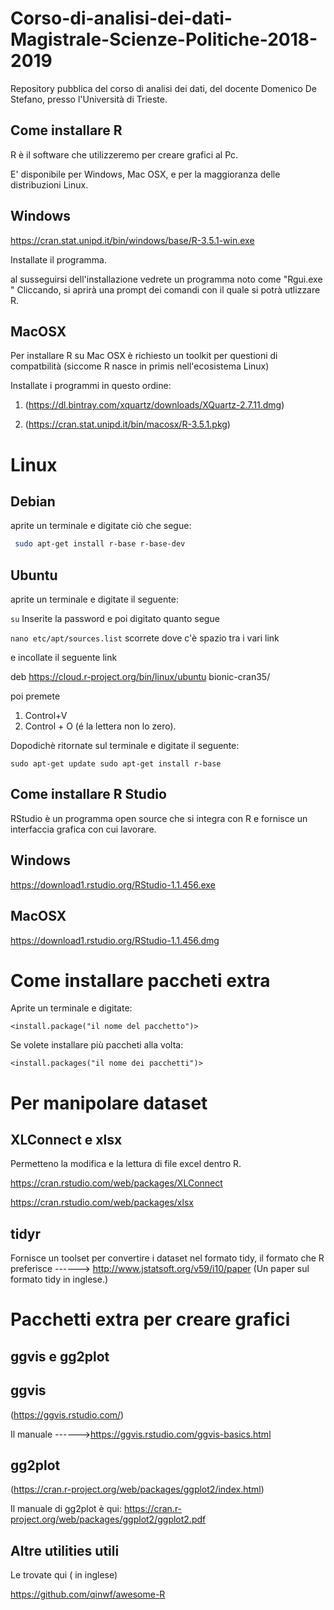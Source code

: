 # Corso-di-analisi-dei-dati-Magistrale-Scienze-Politiche-2018-2019
Repository pubblica del corso di analisi dei dati, del docente Domenico De Stefano, presso l'Università di Trieste.

Come installare R
-----------------
R è il software che utilizzeremo per creare grafici al Pc.

E' disponibile per Windows, Mac OSX, e per la maggioranza delle distribuzioni Linux.

Windows
-------
https://cran.stat.unipd.it/bin/windows/base/R-3.5.1-win.exe

Installate il programma.

al susseguirsi dell'installazione vedrete un programma noto come "Rgui.exe " Cliccando, si aprirà una prompt dei comandi  con il quale si potrà utlizzare R.


MacOSX
-------


Per installare R su Mac OSX è richiesto un toolkit per questioni di compatbilità (siccome R nasce in primis nell'ecosistema Linux)


Installate i programmi in questo ordine:


1) (https://dl.bintray.com/xquartz/downloads/XQuartz-2.7.11.dmg)

2) (https://cran.stat.unipd.it/bin/macosx/R-3.5.1.pkg)

Linux
============

Debian
-------

aprite un terminale e digitate ciò che segue:

```bash
 sudo apt-get install r-base r-base-dev

```

Ubuntu
-------


aprite un terminale  e digitate il seguente:

``
su
``
Inserite la password e poi digitato quanto segue

``
nano etc/apt/sources.list
``
scorrete dove c'è spazio tra i vari link

e incollate il seguente link

deb https://cloud.r-project.org/bin/linux/ubuntu bionic-cran35/

poi premete


1) Control+V  
2) Control + O (é la lettera non lo zero).

Dopodichè ritornate sul terminale e digitate il seguente:

``
sudo apt-get update
sudo apt-get install r-base
``






Come installare R Studio
------------------------
RStudio è un programma open source che si integra con R e fornisce un interfaccia grafica con cui lavorare.

Windows
-------
https://download1.rstudio.org/RStudio-1.1.456.exe



MacOSX
-------

https://download1.rstudio.org/RStudio-1.1.456.dmg




Come installare paccheti extra
====================================

Aprite un terminale e digitate:

```
<install.package("il nome del pacchetto")>
```
Se volete installare più paccheti alla volta:



```
<install.packages("il nome dei pacchetti")>
```
Per manipolare dataset
====================================
XLConnect e xlsx
-----------------
Permetteno la modifica e la lettura di file excel dentro R.

https://cran.rstudio.com/web/packages/XLConnect

https://cran.rstudio.com/web/packages/xlsx

tidyr
-------
Fornisce un toolset per convertire i dataset nel formato tidy, il formato che R preferisce 
------> http://www.jstatsoft.org/v59/i10/paper (Un paper sul formato tidy in inglese.)


Pacchetti extra per creare grafici
====================================

ggvis e gg2plot
----------------

ggvis
------
(https://ggvis.rstudio.com/)

Il manuale ------>https://ggvis.rstudio.com/ggvis-basics.html

gg2plot
-------
(https://cran.r-project.org/web/packages/ggplot2/index.html)

Il manuale di gg2plot è qui: https://cran.r-project.org/web/packages/ggplot2/ggplot2.pdf 


Altre utilities utili 
-------

Le trovate qui  ( in inglese)

https://github.com/qinwf/awesome-R
